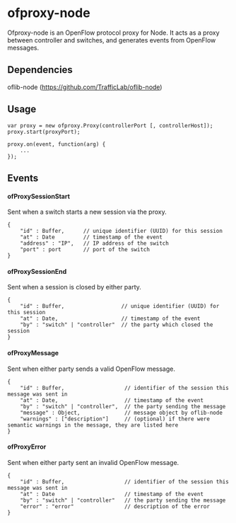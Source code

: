 # ofproxy-node

Ofproxy-node is an OpenFlow protocol proxy for Node.
It acts as a proxy between controller and switches, and generates events from OpenFlow messages.

## Dependencies

oflib-node (https://github.com/TrafficLab/oflib-node)

## Usage

    var proxy = new ofproxy.Proxy(controllerPort [, controllerHost]);
    proxy.start(proxyPort);
    
    proxy.on(event, function(arg) {
        ...
    });

## Events

#### ofProxySessionStart

Sent when a switch starts a new session via the proxy.

    {
        "id" : Buffer,      // unique identifier (UUID) for this session
        "at" : Date         // timestamp of the event
        "address" : "IP",   // IP address of the switch
        "port" : port       // port of the switch
    }

#### ofProxySessionEnd

Sent when a session is closed by either party.

    {
        "id" : Buffer,                  // unique identifier (UUID) for this session
        "at" : Date,                    // timestamp of the event
        "by" : "switch" | "controller"  // the party which closed the session
    }

#### ofProxyMessage

Sent when either party sends a valid OpenFlow message.

    {
        "id" : Buffer,                   // identifier of the session this message was sent in
        "at" : Date,                     // timestamp of the event
        "by" : "switch" | "controller",  // the party sending the message
        "message" : Object,              // message object by oflib-node
        "warnings" : ["description"]     // (optional) if there were semantic warnings in the message, they are listed here
    }

#### ofProxyError

Sent when either party sent an invalid OpenFlow message.

    {
        "id" : Buffer,                   // identifier of the session this message was sent in
        "at" : Date                      // timestamp of the event
        "by" : "switch" | "controller"   // the party sending the message
        "error" : "error"                // description of the error
    }